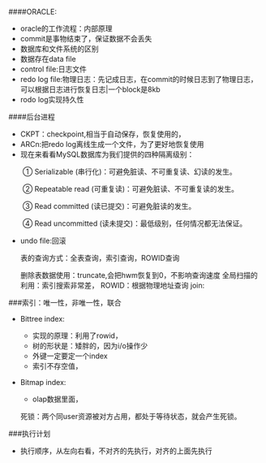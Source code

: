 ####ORACLE:
- oracle的工作流程：内部原理
- commit是事物结束了，保证数据不会丢失
- 数据库和文件系统的区别
- 数据存在data file
- control file:日志文件
- redo log file:物理日志：先记成日志，在commit的时候日志到了物理日志，可以根据日志进行恢复日志|一个block是8kb
- rodo log实现持久性

####后台进程
- CKPT：checkpoint,相当于自动保存，恢复使用的，
- ARCn:把redo log离线生成一个文件，为了更好地恢复使用
- 现在来看看MySQL数据库为我们提供的四种隔离级别：

　　① Serializable (串行化)：可避免脏读、不可重复读、幻读的发生。

　　② Repeatable read (可重复读)：可避免脏读、不可重复读的发生。

　　③ Read committed (读已提交)：可避免脏读的发生。

　　④ Read uncommitted (读未提交)：最低级别，任何情况都无法保证。
-  undo file:回滚

	表的查询方式：全表查询，索引查询，ROWID查询

	删除表数据使用：truncate,会把hwm恢复到0，不影响查询速度
	全局扫描的利用：索引搜索非常差，
	ROWID：根据物理地址查询
	join:

###索引：唯一性，非唯一性，联合

- Bittree index:
	- 实现的原理：利用了rowid，
	- 树的形状是：矮胖的，因为i/o操作少
	- 外键一定要定一个index
	- 索引不存空值，



- Bitmap index:
	-  olap数据里面，
	
	死锁：两个同user资源被对方占用，都处于等待状态，就会产生死锁。

###执行计划

- 执行顺序，从左向右看，不对齐的先执行，对齐的上面先执行
